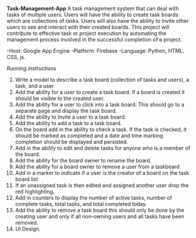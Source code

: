 **Task-Management-App**
A task management system that can deal with tasks of multiple users. Users will have the ability to create task boards which are collections of tasks. Users will also have the ability to invite other users to see and interact with their created boards. 
This project will contribute to effective task or project execution by automating the management process involved in the successful completion of a project.

-Host: Google App Engine
-Platform: Firebase 
-Language: Python, HTML, CSS, js.

*Running instructions*
1. Write a model to describe a task board (collection of tasks and users), a task, and a user
2. Add the ability for a user to create a task board. If a board is created it should be visible to the created user.
3. Add the ability for a user to click into a task board. This should go to a separate page and display the task board.
4. Add the ability to invite a user to a task board.
5. Add the ability to add a task to a task board.
6. On the board add in the ability to check a task. If the task is checked, it should be marked as completed and a date and time marking completion should be displayed and persisted.
7. Add in the ability to edit and delete tasks for anyone who is a member of the board.
8. Add the ability for the board owner to rename the board.
9. Add the ability for a board owner to remove a user from a taskboard
10. Add in a marker to indicate if a user is the creator of a board on the task board list
11. If an unassigned task is then edited and assigned another user drop the red highlighting.
12. Add in counters to display the number of active tasks, number of complete tasks, total tasks, and total completed today.
13. Add the ability to remove a task board this should only be done by the creating user and only if all non-owning users and all tasks have been removed.
14. UI Design.








